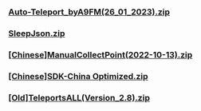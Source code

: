 ### [Auto-Teleport_byA9FM(26_01_2023).zip](https://raw.githubusercontent.com/VaLueS6655/Genshin_Impact_Teleport/Raw/OptimizationCollectionPackage%2FAuto-Teleport_byA9FM%2826_01_2023%29.zip)

### [SleepJson.zip](https://raw.githubusercontent.com/VaLueS6655/Genshin_Impact_Teleport/Raw/OptimizationCollectionPackage%2FSleepJson.zip)

### [[Chinese]ManualCollectPoint(2022-10-13).zip](https://raw.githubusercontent.com/VaLueS6655/Genshin_Impact_Teleport/Raw/OptimizationCollectionPackage%2F%5BChinese%5DManualCollectPoint%282022-10-13%29.zip)

### [[Chinese]SDK-China Optimized.zip](https://raw.githubusercontent.com/VaLueS6655/Genshin_Impact_Teleport/Raw/OptimizationCollectionPackage%2F%5BChinese%5DSDK-China%20Optimized.zip)

### [[Old]TeleportsALL(Version_2.8).zip](https://raw.githubusercontent.com/VaLueS6655/Genshin_Impact_Teleport/Raw/OptimizationCollectionPackage%2F%5BOld%5DTeleportsALL%28Version_2.8%29.zip)

